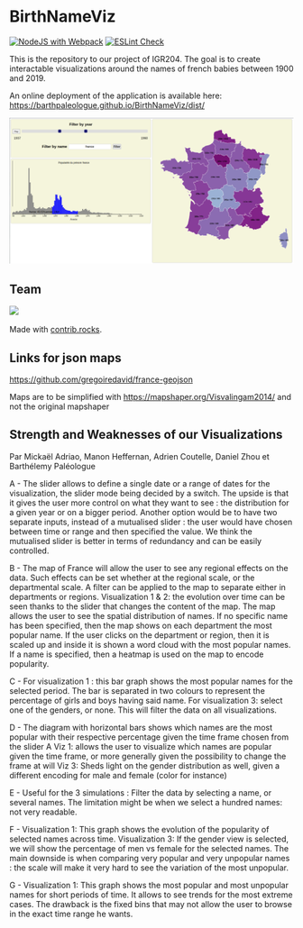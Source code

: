 # BirthNameViz

[![NodeJS with Webpack](https://github.com/BarthPaleologue/BirthNameViz/actions/workflows/webpack.yml/badge.svg)](https://github.com/BarthPaleologue/BirthNameViz/actions/workflows/webpack.yml)
[![ESLint Check](https://github.com/BarthPaleologue/BirthNameViz/actions/workflows/main.yml/badge.svg)](https://github.com/BarthPaleologue/BirthNameViz/actions/workflows/main.yml)

This is the repository to our project of IGR204. The goal is to create interactable visualizations around the names of french babies between 1900 and 2019.

An online deployment of the application is available here: https://barthpaleologue.github.io/BirthNameViz/dist/

![Interactive map](image.png)

## Team

<a href="https://github.com/BarthPaleologue/BirthNameViz/graphs/contributors">
  <img src="https://contrib.rocks/image?repo=BarthPaleologue/BirthNameViz" />
</a>

Made with [contrib.rocks](https://contrib.rocks).

## Links for json maps

https://github.com/gregoiredavid/france-geojson

Maps are to be simplified with https://mapshaper.org/Visvalingam2014/ and not the original mapshaper


## Strength and Weaknesses of our Visualizations
Par Mickaël Adriao, Manon Heffernan, Adrien Coutelle, Daniel Zhou et Barthélemy Paléologue

A - 
The slider allows to define a single date or a range of dates for the visualization, the slider mode being decided by a switch. The upside is that it gives the user more control on what they want to see : the distribution for a given year or on a bigger period. 
Another option would be to have two separate inputs, instead of a mutualised slider : the user would have chosen between time or range and then specified the value. We think the mutualised slider is better in terms of redundancy and can be easily controlled.

B -
The map of France will allow the user to see any regional effects on the data. Such effects can be set whether at the regional scale, or the departmental scale. A filter can be applied to the map to separate either in departments or regions.
Visualization 1 & 2: the evolution over time can be seen thanks to the slider that changes the content of the map. The map allows the user to see the spatial distribution of names. If no specific name has been specified, then the map shows on each department the most popular name. If the user clicks on the department or region, then it is scaled up and inside it is shown a word cloud with the most popular names. If a name is specified, then a heatmap is used on the map to encode popularity.


C -
For visualization 1 : this bar graph shows the most popular names for the selected period. The bar is separated in two colours to represent the percentage of girls and boys having said name.
For visualization 3: select one of the genders, or none. This will filter the data on all visualizations.

D -
The diagram with horizontal bars shows which names are the most popular with their respective percentage given the time frame chosen from the slider A
Viz 1: allows the user to visualize which names are popular given the time frame, or more generally given the possibility to change the frame at will
Viz 3: Sheds light on the gender distribution as well, given a different encoding for male and female (color for instance)

E -
Useful for the 3 simulations : Filter the data by selecting a name, or several names. The limitation might be when we select a hundred names: not very readable.

F -
Visualization 1: This graph shows the evolution of the popularity of selected names across time. 
Visualization 3: If the gender view is selected, we will show the percentage of men vs female for the selected names. 
The main downside is when comparing very popular and very unpopular names : the scale will make it very hard to see the variation of the most unpopular. 

G -
Visualization 1: This graph shows the most popular and most unpopular names for short periods of time. It allows to see trends for the most extreme cases. The drawback is the fixed bins that may not allow the user to browse in the exact time range he wants.


